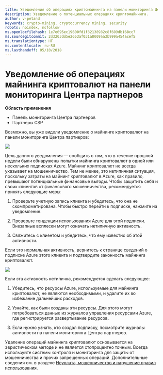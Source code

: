 ```yaml
---
title: Уведомления об операциях криптомайнинга на панели мониторинга Центра партнеров | Панель мониторинга Центра партнеров
description: Уведомление о потенциальных операциях криптомайнинга.
author: v-petand
Keywords: crypto-mining, cryptocurrency mining, security
robots: noindex, nofollow
ms.openlocfilehash: 1e7e695ec19600fd1f32138982c8f609db168cc7
ms.sourcegitcommit: 2d3203dd5e2653af031a8009aa3b999a454acef5
ms.translationtype: HT
ms.contentlocale: ru-RU
ms.lasthandoff: 05/10/2018
---
```

# <a name="partner-dashboard-notification-for-cryptocurrency-mining-activity"></a>Уведомление об операциях майнинга криптовалют на панели мониторинга Центра партнеров

**Область применения**

-  Панель мониторинга Центра партнеров
-  Партнеры CSP

Возможно, вы уже видели уведомление о майнинге криптовалют на панели мониторинга Центра партнеров:
 
![](images/crypto1.png)

Цель данного уведомления — сообщить о том, что в течение прошлой недели были обнаружены попытки майнинга криптовалют в одной или нескольких подписках Azure. Майнинг криптовалют не всегда указывает на мошенничество. Тем не менее, это нетипичная ситуация, поскольку затраты на майнинг криптовалют в Azure, как правило, превышают потенциальные финансовые выгоды. Чтобы защитить себя и своих клиентов от финансового мошенничества, рекомендуется принять следующие меры:

1.  Проверьте учетную запись клиента и убедитесь, что она не скомпрометирована. Чтобы быстро перейти к подписке, нажмите на уведомление.

2.  Проверьте тенденции использования Azure для этой подписки. Внезапные всплески могут означать нетипичную активность.

3.  Свяжитесь с клиентом и убедитесь, что ему известно об этой активности.

Если это нормальная активность, вернитесь к странице сведений о подписке Azure этого клиента и подтвердите законность майнинга криптовалют. 


![](images/crypto2.png)

Если эта активность нетипична, рекомендуется сделать следующее:

1.  Убедитесь, что ресурсы Azure, используемые для майнинга криптовалют, не являются необходимыми, и удалите их во избежание дальнейших расходов.

2.  Узнайте, как были созданы эти ресурсы. Для этого могут потребоваться данные из журналов управления ресурсами Azure, где регистрируется развертывание ресурсов.

3.  Если нужно узнать, кто создал подписку, посмотрите журналы активности на панели мониторинга Центра партнеров.

Удаление операций майнинга криптовалют основывается на эвристическом методе и не является стопроцентно точным. Всегда используйте системы контроля и мониторинга для защиты от мошенничества и прочих запрещенных операций. Дополнительные сведения см. в разделе [Неуплата, мошенничество и нарушение правил использования](https://docs.microsoft.com/partner-center/non-payment--fraud--or-misuse).




